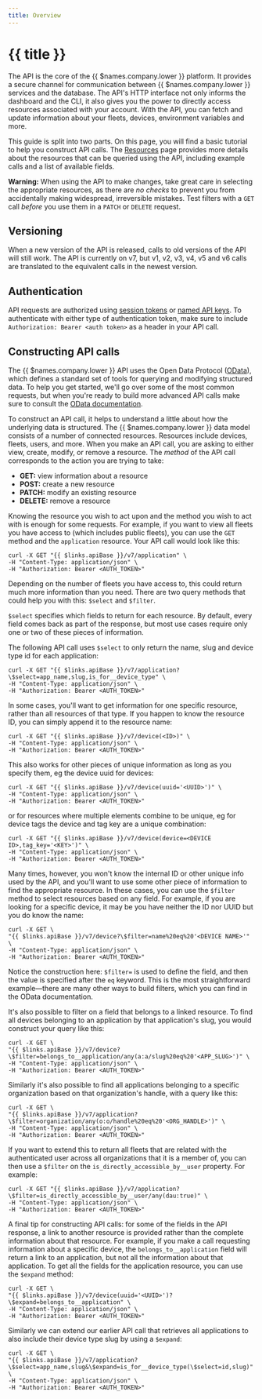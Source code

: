 ```yaml
---
title: Overview
---
```


# {{ title }}

The API is the core of the {{ $names.company.lower }} platform. It provides a secure channel for communication between {{ $names.company.lower }} services and the database. The API's HTTP interface not only informs the dashboard and the CLI, it also gives you the power to directly access resources associated with your account. With the API, you can fetch and update information about your fleets, devices, environment variables and more.

This guide is split into two parts. On this page, you will find a basic tutorial to help you construct API calls. The [Resources][resources] page provides more details about the resources that can be queried using the API, including example calls and a list of available fields.

__Warning:__ When using the API to make changes, take great care in selecting the appropriate resources, as there are *no checks* to prevent you from accidentally making widespread, irreversible mistakes. Test filters with a `GET` call *before* you use them in a `PATCH` or `DELETE` request.

## Versioning

When a new version of the API is released, calls to old versions of the API will still work. The API is currently on v7, but v1, v2, v3, v4, v5 and v6 calls are translated to the equivalent calls in the newest version.

## Authentication

API requests are authorized using [session tokens][tokens] or [named API keys][api-keys]. To authenticate with either type of authentication token, make sure to include `Authorization: Bearer <auth token>` as a header in your API call.

## Constructing API calls

The {{ $names.company.lower }} API uses the Open Data Protocol ([OData][odata]), which defines a standard set of tools for querying and modifying structured data. To help you get started, we'll go over some of the most common requests, but when you're ready to build more advanced API calls make sure to consult the [OData documentation][odata-docs].

To construct an API call, it helps to understand a little about how the underlying data is structured. The {{ $names.company.lower }} data model consists of a number of connected resources. Resources include devices, fleets, users, and more. When you make an API call, you are asking to either view, create, modify, or remove a resource. The *method* of the API call corresponds to the action you are trying to take:

- **GET:** view information about a resource
- **POST:** create a new resource
- **PATCH:** modify an existing resource
- **DELETE:** remove a resource

Knowing the resource you wish to act upon and the method you wish to act with is enough for some requests. For example, if you want to view all fleets you have access to (which includes public fleets), you can use the `GET` method and the `application` resource. Your API call would look like this:

```shell
curl -X GET "{{ $links.apiBase }}/v7/application" \
-H "Content-Type: application/json" \
-H "Authorization: Bearer <AUTH_TOKEN>"
```

Depending on the number of fleets you have access to, this could return much more information than you need. There are two query methods that could help you with this: `$select` and `$filter`.

`$select` specifies which fields to return for each resource. By default, every field comes back as part of the response, but most use cases require only one or two of these pieces of information.

The following API call uses `$select` to only return the name, slug and device type id for each application:

```shell
curl -X GET "{{ $links.apiBase }}/v7/application?\$select=app_name,slug,is_for__device_type" \
-H "Content-Type: application/json" \
-H "Authorization: Bearer <AUTH_TOKEN>"
```

In some cases, you'll want to get information for one specific resource, rather than all resources of that type. If you happen to know the resource ID, you can simply append it to the resource name:

```shell
curl -X GET "{{ $links.apiBase }}/v7/device(<ID>)" \
-H "Content-Type: application/json" \
-H "Authorization: Bearer <AUTH_TOKEN>"
```

This also works for other pieces of unique information as long as you specify them, eg the device uuid for devices:

```shell
curl -X GET "{{ $links.apiBase }}/v7/device(uuid='<UUID>')" \
-H "Content-Type: application/json" \
-H "Authorization: Bearer <AUTH_TOKEN>"
```

or for resources where multiple elements combine to be unique, eg for device tags the device and tag key are a unique combination:

```shell
curl -X GET "{{ $links.apiBase }}/v7/device(device=<DEVICE ID>,tag_key='<KEY>')" \
-H "Content-Type: application/json" \
-H "Authorization: Bearer <AUTH_TOKEN>"
```


Many times, however, you won't know the internal ID or other unique info used by the API, and you'll want to use some other piece of information to find the appropriate resource. In these cases, you can use the `$filter` method to select resources based on any field. For example, if you are looking for a specific device, it may be you have neither the ID nor UUID but you do know the name:

```shell
curl -X GET \
"{{ $links.apiBase }}/v7/device?\$filter=name%20eq%20'<DEVICE NAME>'" \
-H "Content-Type: application/json" \
-H "Authorization: Bearer <AUTH_TOKEN>"
```

Notice the construction here: `$filter=` is used to define the field, and then the value is specified after the `eq` keyword. This is the most straightforward example—there are many other ways to build filters, which you can find in the OData documentation.

It's also possible to filter on a field that belongs to a linked resource. To find all devices belonging to an application by that application's slug, you would construct your query like this:

```shell
curl -X GET \
"{{ $links.apiBase }}/v7/device?\$filter=belongs_to__application/any(a:a/slug%20eq%20'<APP_SLUG>')" \
-H "Content-Type: application/json" \
-H "Authorization: Bearer <AUTH_TOKEN>"
```

Similarly it's also possible to find all applications belonging to a specific organization based on that organization's handle, with a query like this:

```shell
curl -X GET \
"{{ $links.apiBase }}/v7/application?\$filter=organization/any(o:o/handle%20eq%20'<ORG_HANDLE>')" \
-H "Content-Type: application/json" \
-H "Authorization: Bearer <AUTH_TOKEN>"
```

If you want to extend this to return all fleets that are related with the authenticated user across all organizations that it is a member of, you can then use a `$filter` on the `is_directly_accessible_by__user` property. For example:

```shell
curl -X GET "{{ $links.apiBase }}/v7/application?\$filter=is_directly_accessible_by__user/any(dau:true)" \
-H "Content-Type: application/json" \
-H "Authorization: Bearer <AUTH_TOKEN>"
```


A final tip for constructing API calls: for some of the fields in the API response, a link to another resource is provided rather than the complete information about that resource. For example, if you make a call requesting information about a specific device, the `belongs_to__application` field will return a link to an application, but not all the information about that application. To get all the fields for the application resource, you can use the `$expand` method:

```shell
curl -X GET \
"{{ $links.apiBase }}/v7/device(uuid='<UUID>')?\$expand=belongs_to__application" \
-H "Content-Type: application/json" \
-H "Authorization: Bearer <AUTH_TOKEN>"
```

Similarly we can extend our earlier API call that retrieves all applications to also include their device type slug by using a `$expand`:
```shell
curl -X GET \
"{{ $links.apiBase }}/v7/application?\$select=app_name,slug&\$expand=is_for__device_type(\$select=id,slug)" \
-H "Content-Type: application/json" \
-H "Authorization: Bearer <AUTH_TOKEN>"
```

[odata]:https://www.odata.org/
[odata-docs]:https://www.odata.org/getting-started/basic-tutorial/
[resources]:/reference/api/resources/fleet
[tokens]:/learn/accounts/account#session-tokens
[api-keys]:/learn/accounts/account#api-keys
